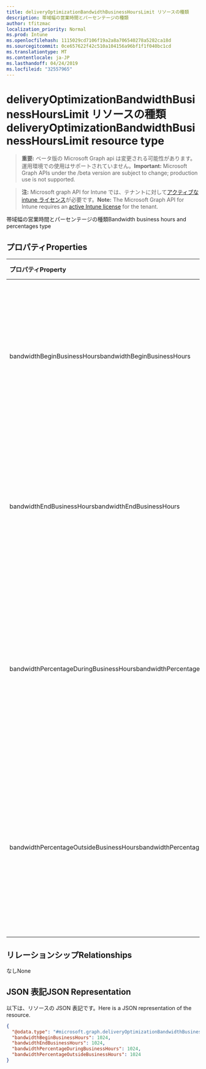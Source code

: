 ```yaml
---
title: deliveryOptimizationBandwidthBusinessHoursLimit リソースの種類
description: 帯域幅の営業時間とパーセンテージの種類
author: tfitzmac
localization_priority: Normal
ms.prod: Intune
ms.openlocfilehash: 1115029cd7106f19a2a8a706540278a5282ca18d
ms.sourcegitcommit: 0ce657622f42c510a104156a96bf1f1f040bc1cd
ms.translationtype: MT
ms.contentlocale: ja-JP
ms.lasthandoff: 04/24/2019
ms.locfileid: "32557965"
---
```

# <a name="deliveryoptimizationbandwidthbusinesshourslimit-resource-type"></a><span data-ttu-id="ab859-103">deliveryOptimizationBandwidthBusinessHoursLimit リソースの種類</span><span class="sxs-lookup"><span data-stu-id="ab859-103">deliveryOptimizationBandwidthBusinessHoursLimit resource type</span></span>

> <span data-ttu-id="ab859-104">**重要:** ベータ版の Microsoft Graph api は変更される可能性があります。運用環境での使用はサポートされていません。</span><span class="sxs-lookup"><span data-stu-id="ab859-104">**Important:** Microsoft Graph APIs under the /beta version are subject to change; production use is not supported.</span></span>

> <span data-ttu-id="ab859-105">**注:** Microsoft graph API for Intune では、テナントに対して[アクティブな intune ライセンス](https://go.microsoft.com/fwlink/?linkid=839381)が必要です。</span><span class="sxs-lookup"><span data-stu-id="ab859-105">**Note:** The Microsoft Graph API for Intune requires an [active Intune license](https://go.microsoft.com/fwlink/?linkid=839381) for the tenant.</span></span>

<span data-ttu-id="ab859-106">帯域幅の営業時間とパーセンテージの種類</span><span class="sxs-lookup"><span data-stu-id="ab859-106">Bandwidth business hours and percentages type</span></span>

## <a name="properties"></a><span data-ttu-id="ab859-107">プロパティ</span><span class="sxs-lookup"><span data-stu-id="ab859-107">Properties</span></span>
|<span data-ttu-id="ab859-108">プロパティ</span><span class="sxs-lookup"><span data-stu-id="ab859-108">Property</span></span>|<span data-ttu-id="ab859-109">型</span><span class="sxs-lookup"><span data-stu-id="ab859-109">Type</span></span>|<span data-ttu-id="ab859-110">説明</span><span class="sxs-lookup"><span data-stu-id="ab859-110">Description</span></span>|
|:---|:---|:---|
|<span data-ttu-id="ab859-111">bandwidthBeginBusinessHours</span><span class="sxs-lookup"><span data-stu-id="ab859-111">bandwidthBeginBusinessHours</span></span>|<span data-ttu-id="ab859-112">Int32</span><span class="sxs-lookup"><span data-stu-id="ab859-112">Int32</span></span>|<span data-ttu-id="ab859-113">24時間形式 (0-23) を使用して営業時間の開始時刻を指定します。</span><span class="sxs-lookup"><span data-stu-id="ab859-113">Specifies the beginning of business hours using a 24-hour clock (0-23).</span></span> <span data-ttu-id="ab859-114">有効な値は0から23までです</span><span class="sxs-lookup"><span data-stu-id="ab859-114">Valid values 0 to 23</span></span>|
|<span data-ttu-id="ab859-115">bandwidthEndBusinessHours</span><span class="sxs-lookup"><span data-stu-id="ab859-115">bandwidthEndBusinessHours</span></span>|<span data-ttu-id="ab859-116">Int32</span><span class="sxs-lookup"><span data-stu-id="ab859-116">Int32</span></span>|<span data-ttu-id="ab859-117">24時間形式 (0-23) を使用して営業時間の終了時刻を指定します。</span><span class="sxs-lookup"><span data-stu-id="ab859-117">Specifies the end of business hours using a 24-hour clock (0-23).</span></span> <span data-ttu-id="ab859-118">有効な値は0から23までです</span><span class="sxs-lookup"><span data-stu-id="ab859-118">Valid values 0 to 23</span></span>|
|<span data-ttu-id="ab859-119">bandwidthPercentageDuringBusinessHours</span><span class="sxs-lookup"><span data-stu-id="ab859-119">bandwidthPercentageDuringBusinessHours</span></span>|<span data-ttu-id="ab859-120">Int32</span><span class="sxs-lookup"><span data-stu-id="ab859-120">Int32</span></span>|<span data-ttu-id="ab859-121">営業時間内に制限する帯域幅の割合 (0-100) を指定します。</span><span class="sxs-lookup"><span data-stu-id="ab859-121">Specifies the percentage of bandwidth to limit during business hours (0-100).</span></span> <span data-ttu-id="ab859-122">有効な値は 0 から 100 までです</span><span class="sxs-lookup"><span data-stu-id="ab859-122">Valid values 0 to 100</span></span>|
|<span data-ttu-id="ab859-123">bandwidthPercentageOutsideBusinessHours</span><span class="sxs-lookup"><span data-stu-id="ab859-123">bandwidthPercentageOutsideBusinessHours</span></span>|<span data-ttu-id="ab859-124">Int32</span><span class="sxs-lookup"><span data-stu-id="ab859-124">Int32</span></span>|<span data-ttu-id="ab859-125">勤務時間を制限する帯域幅の割合 (0-100) を指定します。</span><span class="sxs-lookup"><span data-stu-id="ab859-125">Specifies the percentage of bandwidth to limit outsidse business hours (0-100).</span></span> <span data-ttu-id="ab859-126">有効な値は 0 から 100 までです</span><span class="sxs-lookup"><span data-stu-id="ab859-126">Valid values 0 to 100</span></span>|

## <a name="relationships"></a><span data-ttu-id="ab859-127">リレーションシップ</span><span class="sxs-lookup"><span data-stu-id="ab859-127">Relationships</span></span>
<span data-ttu-id="ab859-128">なし</span><span class="sxs-lookup"><span data-stu-id="ab859-128">None</span></span>

## <a name="json-representation"></a><span data-ttu-id="ab859-129">JSON 表記</span><span class="sxs-lookup"><span data-stu-id="ab859-129">JSON Representation</span></span>
<span data-ttu-id="ab859-130">以下は、リソースの JSON 表記です。</span><span class="sxs-lookup"><span data-stu-id="ab859-130">Here is a JSON representation of the resource.</span></span>
<!-- {
  "blockType": "resource",
  "@odata.type": "microsoft.graph.deliveryOptimizationBandwidthBusinessHoursLimit"
}
-->
``` json
{
  "@odata.type": "#microsoft.graph.deliveryOptimizationBandwidthBusinessHoursLimit",
  "bandwidthBeginBusinessHours": 1024,
  "bandwidthEndBusinessHours": 1024,
  "bandwidthPercentageDuringBusinessHours": 1024,
  "bandwidthPercentageOutsideBusinessHours": 1024
}
```





